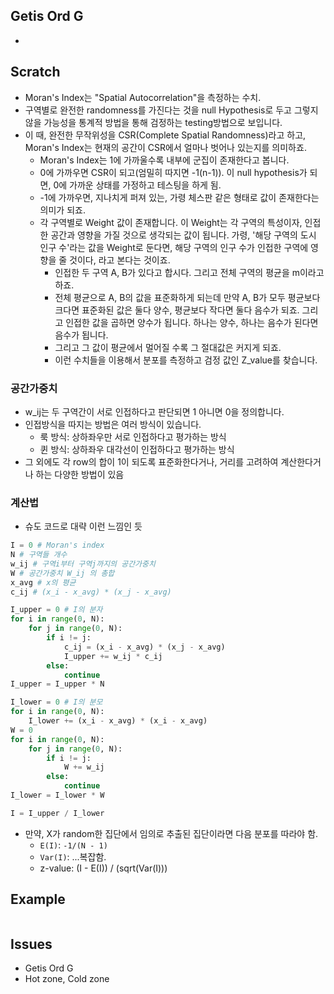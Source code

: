 

## Getis Ord G

- 

## Scratch 

- Moran's Index는 "Spatial Autocorrelation"을 측정하는 수치.
- 구역별로 완전한 randomness를 가진다는 것을 null Hypothesis로 두고 그렇지 않을 가능성을 통계적 방법을 통해 검정하는 testing방법으로 보입니다.
- 이 때, 완전한 무작위성을 CSR(Complete Spatial Randomness)라고 하고, Moran's Index는 현재의 공간이 CSR에서 얼마나 벗어나 있는지를 의미하죠. 
  - Moran's Index는 1에 가까울수록 내부에 군집이 존재한다고 봅니다. 
  - 0에 가까우면 CSR이 되고(엄밀히 따지면 -1(n-1)). 이 null hypothesis가 되면, 0에 가까운 상태를 가정하고 테스팅을 하게 됨.
  - -1에 가까우면, 지나치게 퍼져 있는, 가령 체스판 같은 형태로 값이 존재한다는 의미가 되죠. 
  - 각 구역별로 Weight 값이 존재합니다. 이 Weight는 각 구역의 특성이자, 인접한 공간과 영향을 가질 것으로 생각되는 값이 됩니다. 가령, '해당 구역의 도시 인구 수'라는 값을 Weight로 둔다면, 해당 구역의 인구 수가 인접한 구역에 영향을 줄 것이다, 라고 본다는 것이죠. 
    - 인접한 두 구역 A, B가 있다고 합시다. 그리고 전체 구역의 평균을 m이라고 하죠. 
    - 전체 평균으로 A, B의 값을 표준화하게 되는데 만약 A, B가 모두 평균보다 크다면 표준화된 값은 둘다 양수, 평균보다 작다면 둘다 음수가 되죠. 그리고 인접한 값을 곱하면 양수가 됩니다. 하나는 양수, 하나는 음수가 된다면 음수가 됩니다.
    - 그리고 그 값이 평균에서 멀어질 수록 그 절대값은 커지게 되죠.
    - 이런 수치들을 이용해서 분포를 측정하고 검정 값인 Z_value를 찾습니다.


### 공간가중치

- w_ij는 두 구역간이 서로 인접하다고 판단되면 1 아니면 0을 정의합니다.
- 인접방식을 따지는 방법은 여러 방식이 있습니다.
  - 룩 방식: 상하좌우만 서로 인접하다고 평가하는 방식 
  - 퀸 방식: 상하좌우 대각선이 인접하다고 평가하는 방식
- 그 외에도 각 row의 합이 1이 되도록 표준화한다거나, 거리를 고려하여 계산한다거나 하는 다양한 방법이 있음 

### 계산법 

- 슈도 코드로 대략 이런 느낌인 듯 

```python
I = 0 # Moran's index
N # 구역들 개수 
w_ij # 구역i부터 구역j까지의 공간가중치
W # 공간가중치 W_ij 의 총합 
x_avg # x의 평균 
c_ij # (x_i - x_avg) * (x_j - x_avg)

I_upper = 0 # I의 분자 
for i in range(0, N): 
    for j in range(0, N):
        if i != j: 
            c_ij = (x_i - x_avg) * (x_j - x_avg)
            I_upper += w_ij * c_ij
        else: 
            continue
I_upper = I_upper * N

I_lower = 0 # I의 분모 
for i in range(0, N): 
    I_lower += (x_i - x_avg) * (x_i - x_avg)
W = 0
for i in range(0, N): 
    for j in range(0, N):
        if i != j: 
            W += w_ij
        else:
            continue
I_lower = I_lower * W

I = I_upper / I_lower
```

- 만약, X가 random한 집단에서 임의로 추출된 집단이라면 다음 분포를 따라야 함.
  - `E(I)`: `-1/(N - 1)`
  - `Var(I)`: ...복잡함. 
  - z-value: (I - E(I)) / (sqrt(Var(I)))

## Example

```python

```

## Issues

- Getis Ord G
- Hot zone, Cold zone